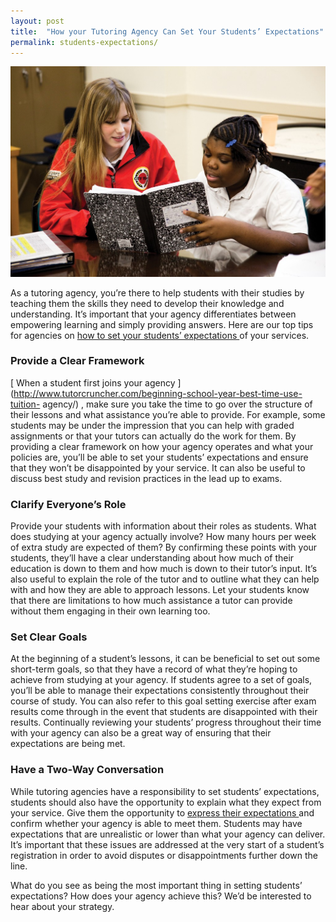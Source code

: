 ```yaml
---
layout: post
title:  "How your Tutoring Agency Can Set Your Students’ Expectations"
permalink: students-expectations/
---
```

<div class="img-holder full-width">
   <img src="/img/blogs/5078917830_7f839d015c_b-1024x683.jpg" alt-text="5078917830_7f839d015c_b"/>
</div>

As a tutoring agency, you’re there to help students with their studies by
teaching them the skills they need to develop their knowledge and
understanding. It’s important that your agency differentiates between
empowering learning and simply providing answers. Here are our top tips for
agencies on [ how to set your students’ expectations
](http://www.tutorcruncher.com/tuition-agency-ethics/) of your services.

### Provide a Clear Framework

[ When a student first joins your agency
](http://www.tutorcruncher.com/beginning-school-year-best-time-use-tuition-
agency/) , make sure you take the time to go over the structure of their
lessons and what assistance you’re able to provide. For example, some students
may be under the impression that you can help with graded assignments or that
your tutors can actually do the work for them. By providing a clear framework
on how your agency operates and what your policies are, you’ll be able to set
your students’ expectations and ensure that they won’t be disappointed by your
service. It can also be useful to discuss best study and revision practices in
the lead up to exams.

### Clarify Everyone’s Role

Provide your students with information about their roles as students. What
does studying at your agency actually involve? How many hours per week of
extra study are expected of them? By confirming these points with your
students, they’ll have a clear understanding about how much of their education
is down to them and how much is down to their tutor’s input. It’s also useful
to explain the role of the tutor and to outline what they can help with and
how they are able to approach lessons. Let your students know that there are
limitations to how much assistance a tutor can provide without them engaging
in their own learning too.

### Set Clear Goals

At the beginning of a student’s lessons, it can be beneficial to set out some
short-term goals, so that they have a record of what they’re hoping to achieve
from studying at your agency. If students agree to a set of goals, you’ll be
able to manage their expectations consistently throughout their course of
study. You can also refer to this goal setting exercise after exam results
come through in the event that students are disappointed with their results.
Continually reviewing your students’ progress throughout their time with your
agency can also be a great way of ensuring that their expectations are being
met.

### Have a Two-Way Conversation

While tutoring agencies have a responsibility to set students’ expectations,
students should also have the opportunity to explain what they expect from
your service. Give them the opportunity to [ express their expectations
](http://www.tutorcruncher.com/communication-is-key/) and confirm whether your
agency is able to meet them. Students may have expectations that are
unrealistic or lower than what your agency can deliver. It’s important that
these issues are addressed at the very start of a student’s registration in
order to avoid disputes or disappointments further down the line.

What do you see as being the most important thing in setting students’
expectations? How does your agency achieve this? We’d be interested to hear
about your strategy.
